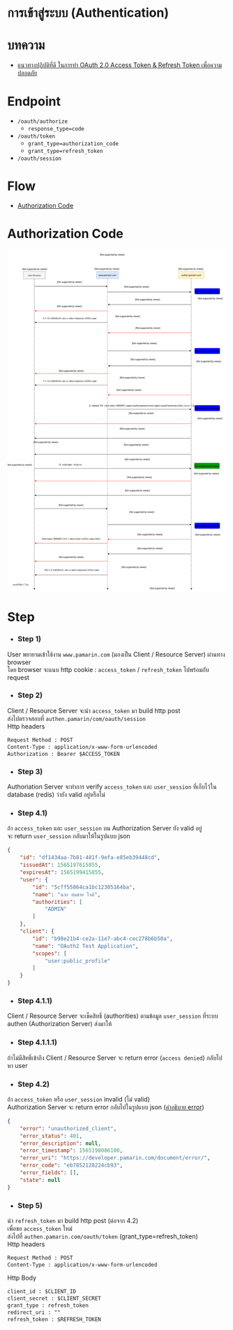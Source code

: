 # การเข้าสู่ระบบ (Authentication)

# บทความ
- [แนวทางปฏิบัติที่ดี ในการทำ OAuth 2.0 Access Token & Refresh Token เพื่อความปลอดภัย](https://medium.com/@jittagornp/best-practice-%E0%B9%83%E0%B8%99%E0%B8%81%E0%B8%B2%E0%B8%A3%E0%B8%97%E0%B8%B3-oauth2-access-token-refresh-token-457ae3bee4b7)

# Endpoint
- `/oauth/authorize`
   - `response_type=code`
- `/oauth/token`
   - `grant_type=authorization_code`
   - `grant_type=refresh_token`
- `/oauth/session`

# Flow
- [Authorization Code](#authorization-code)

# Authorization Code
![authentication.svg](./authentication.svg)

# Step

- ### Step 1) 
User พยายามเข้าใช้งาน `www.pamarin.com` (มองเป็น Client / Resource Server) ผ่านทาง browser      
โดย browser จะแนบ http cookie : `access_token` / `refresh_token` ไปพร้อมกับ request  
  
- ### Step 2) 
Client / Resource Server จะนำ `access_token` มา build http post   
ส่งไปตรวจสอบที่ `authen.pamarin/com/oauth/session`  
Http headers  
```
Request Method : POST
Content-Type : application/x-www-form-urlencoded
Authorization : Bearer $ACCESS_TOKEN  
```
- ### Step 3)
Authoriation Server จะทำการ verify `access_token` และ `user_session` 
ที่เก็บไว้ใน database (redis) ว่ายัง valid อยู่หรือไม่   

- ### Step 4.1) 
ถ้า `access_token` และ `user_session` บน Authorization Server ยัง valid อยู่    
จะ return `user_session` กลับมาให้ในรูปแบบ json  
```json
{
    "id": "df1434aa-7b81-481f-9efa-e85eb39448cd",
    "issuedAt": 1565197615855,
    "expiresAt": 1565199415855,
    "user": {
        "id": "5cff55864ca1bc12305164ba",
        "name": "นาย สมชาย ใจดี",
        "authorities": [
            "ADMIN"
        ]
    },
    "client": {
        "id": "b98e21b4-ce2a-11e7-abc4-cec278b6b50a",
        "name": "OAuth2 Test Application",
        "scopes": [
            "user:public_profile"
        ]
    }
}
```

- ### Step 4.1.1) 
Client / Resource Server จะเช็คสิทธิ์ (authorities) ตามข้อมูล 
`user_session` ที่ระบบ authen (Authorization Server) ส่งมาให้  

- ### Step 4.1.1.1) 
ถ้าไม่มีสิทธิ์เข้าถึง Client / Resource Server จะ return error (`access denied`) กลับไปหา user   

- ### Step 4.2) 
ถ้า `access_token` หรือ `user_session` invalid (ไม่ valid)   
Authorization Server จะ return error กลับไปในรูปแบบ json ([คำอธิบาย error](./../error/)) 

```json
{
    "error": "unauthorized_client",
    "error_status": 401,
    "error_description": null,
    "error_timestamp": 1565198086100,
    "error_uri": "https://developer.pamarin.com/document/error/",
    "error_code": "eb7852128224cb93",
    "error_fields": [],
    "state": null
}
```
- ### Step 5)  
นำ `refresh_token` มา build http post (ต่อจาก 4.2)  
เพื่อขอ `access_token` ใหม่  
ส่งไปที่ `authen.pamarin.com/oauth/token` (grant_type=refresh_token)  
Http headers  
```
Request Method : POST
Content-Type : application/x-www-form-urlencoded  
```
Http Body
```
client_id : $CLIENT_ID  
client_secret : $CLIENT_SECRET  
grant_type : refresh_token  
redirect_uri : ""
refresh_token : $REFRESH_TOKEN  
```
